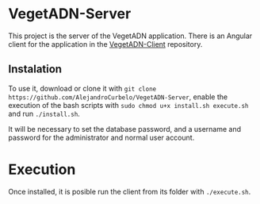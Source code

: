 # VegetADN-Server

This project is the server of the VegetADN application.
There is an Angular client for the application in the [VegetADN-Client](https://github.com/AlejandroCurbelo/VegetADN-Client) repository.

## Instalation

To use it, download or clone it with
`git clone https://github.com/AlejandroCurbelo/VegetADN-Server`,
enable the execution of the bash scripts with `sudo chmod u+x install.sh execute.sh`
and run `./install.sh`.

It will be necessary to set the database password, and a username and password for
the administrator and normal user account.

# Execution

Once installed, it is posible run the client from its folder with `./execute.sh`.
